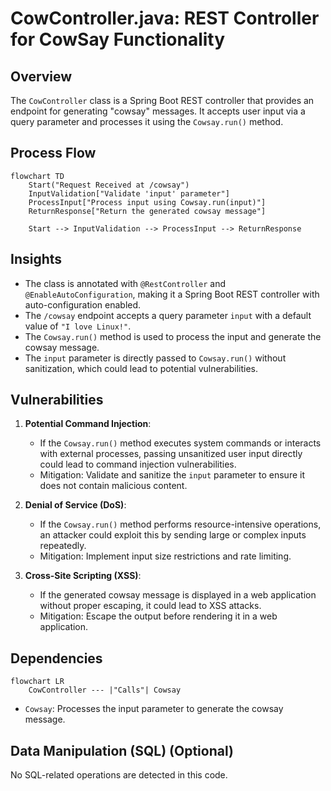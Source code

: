 # CowController.java: REST Controller for CowSay Functionality

## Overview
The `CowController` class is a Spring Boot REST controller that provides an endpoint for generating "cowsay" messages. It accepts user input via a query parameter and processes it using the `Cowsay.run()` method.

## Process Flow
```mermaid
flowchart TD
    Start("Request Received at /cowsay")
    InputValidation["Validate 'input' parameter"]
    ProcessInput["Process input using Cowsay.run(input)"]
    ReturnResponse["Return the generated cowsay message"]
    
    Start --> InputValidation --> ProcessInput --> ReturnResponse
```

## Insights
- The class is annotated with `@RestController` and `@EnableAutoConfiguration`, making it a Spring Boot REST controller with auto-configuration enabled.
- The `/cowsay` endpoint accepts a query parameter `input` with a default value of `"I love Linux!"`.
- The `Cowsay.run()` method is used to process the input and generate the cowsay message.
- The `input` parameter is directly passed to `Cowsay.run()` without sanitization, which could lead to potential vulnerabilities.

## Vulnerabilities
1. **Potential Command Injection**:
   - If the `Cowsay.run()` method executes system commands or interacts with external processes, passing unsanitized user input directly could lead to command injection vulnerabilities.
   - Mitigation: Validate and sanitize the `input` parameter to ensure it does not contain malicious content.

2. **Denial of Service (DoS)**:
   - If the `Cowsay.run()` method performs resource-intensive operations, an attacker could exploit this by sending large or complex inputs repeatedly.
   - Mitigation: Implement input size restrictions and rate limiting.

3. **Cross-Site Scripting (XSS)**:
   - If the generated cowsay message is displayed in a web application without proper escaping, it could lead to XSS attacks.
   - Mitigation: Escape the output before rendering it in a web application.

## Dependencies
```mermaid
flowchart LR
    CowController --- |"Calls"| Cowsay
```

- `Cowsay`: Processes the input parameter to generate the cowsay message.

## Data Manipulation (SQL) (Optional)
No SQL-related operations are detected in this code.
